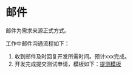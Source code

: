 # 邮件

邮件为需求来源正式方式。

工作中邮件沟通流程如下：

1. 收到邮件及时回复开发所需时间。预计xxx完成。
2. 开发完成提交测试申请，模板如下：[提测模板](/mail/for-test.md)



